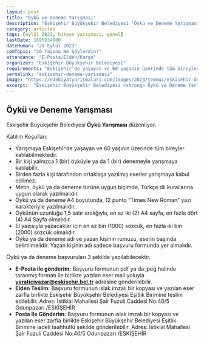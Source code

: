 ```yaml
---
layout: post
title: "Öykü ve Deneme Yarışması"
description: "Eskişehir Büyükşehir Belediyesi 'Öykü ve Deneme Yarışması' düzenliyor."
category: articles
tags: [eylül 2023, hikaye yarışması, genel]
lastDate: 1695934800
dateHuman: "29 Eylül 2023"
comTopic: "20 Yaşına Ne Söylerdin?"
attendance: "E-Posta/Elden/Kargo"
organizer: "Eskişehir Büyükşehir Belediyesi"
requirements: "Eskişehir‘de yaşayan ve 60 yaşının üzerinde tüm bireyler katılabilir."
permalink: "eskisehir-deneme-yarismasi"
image: "https://edebiyatyarismalari.com/images/2023/temmuz/eskisehir-deneme-yarismasi.jpg"
excerpt:  "Eskişehir Büyükşehir Belediyesi <strong> Öykü ve Deneme Yarışması </strong> düzenliyor."
---
```


## Öykü ve Deneme Yarışması
Eskişehir Büyükşehir Belediyesi **Öykü Yarışması** düzenliyor.  

Katılım Koşulları:
- Yarışmaya Eskişehir‘de yaşayan ve 60 yaşının üzerinde tüm bireyler katılabilmektedir.
- Bir kişi yalnızca 1 (bir) öyküyle ya da 1 (bir) denemeyle yarışmaya katılabilir.
- Birden fazla kişi tarafından ortaklaşa yazılmış eserler yarışmaya kabul edilmez.
- Metin, öykü ya da deneme türüne uygun biçimde, Türkçe dil kurallarına uygun olarak yazılmalıdır.
- Öykü ya da deneme A4 boyutunda, 12 punto “Times New Roman” yazı karakteriyle yazılmalıdır.
- Öykünün uzunluğu 1,5 satır aralığıyla, en az iki (2) A4 sayfa, en fazla dört (4) A4 Sayfa olmalıdır.
- El yazısıyla yazacaklar için en az bin (1000) sözcük, en fazla iki bin (2000) sözcük olmalıdır.
- Öykü ya da deneme adı ve yazan kişinin rumuzu, eserin başında belirtilmelidir. Yazan kişinin adı sadece başvuru formunda yer almalıdır.

Öykü ya da deneme başvuruları 3 şekilde yapılabilecektir.
- **E-Posta ile gönderim:** Başvuru formunun pdf ya da jpeg halinde taranmış formatı ile birlikte yazılan eser mail yoluyla **yaraticiyazar@eskisehir.bel.tr** adresine gönderilebilir. 
- **Elden Teslim:** Başvuru formunun ıslak imzalı bir kopyası ve yazılan eser zarfla birlikte Eskişehir Büyükşehir Belediyesi Eşitlik Birimine teslim edilebilir. Adres: İstiklal Mahallesi Şair Fuzuli Caddesi No:40/5 Odunpazarı /ESKİŞEHİR
- **Posta İle Gönderim:** Başvuru formunun ıslak imzalı bir kopyası ve yazılan eser zarfla birlikte Eskişehir Büyükşehir Belediyesi Eşitlik Birimine iadeli taahhütlü şekilde gönderilebilir. Adres: İstiklal Mahallesi Şair Fuzuli Caddesi No:40/5 Odunpazarı /ESKİŞEHİR